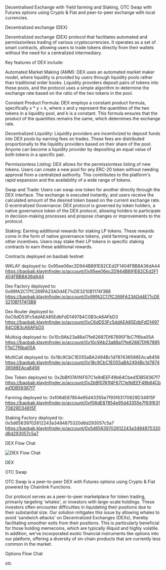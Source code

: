 Decentralised Exchange with Yield farming and Staking, OTC Swap with Futures options using Crypto & Fiat and peer-to-peer exchange with local currencies.

Decentralized exchange (DEX)

Decentralized exchange (DEX) protocol that facilitates automated and permissionless trading of various cryptocurrencies. It operates as a set of smart contracts, allowing users to trade tokens directly from their wallets without the need for a centralized intermediary.

Key features of DEX include:

Automated Market Making (AMM): DEX uses an automated market maker model, where liquidity is provided by users through liquidity pools rather than traditional order books. Liquidity providers deposit pairs of tokens into these pools, and the protocol uses a simple algorithm to determine the exchange rate based on the ratio of the two tokens in the pool.

Constant Product Formula: DEX employs a constant product formula, specifically x * y = k, where x and y represent the quantities of the two tokens in a liquidity pool, and k is a constant. This formula ensures that the product of the quantities remains the same, which determines the exchange rate.

Decentralized Liquidity: Liquidity providers are incentivized to deposit funds into DEX pools by earning fees on trades. These fees are distributed proportionally to the liquidity providers based on their share of the pool. Anyone can become a liquidity provider by depositing an equal value of both tokens in a specific pair.

Permissionless Listing: DEX allows for the permissionless listing of new tokens. Users can create a new pool for any ERC-20 token without needing approval from a centralized authority. This contributes to the platform's rapid expansion and the availability of a wide range of tokens.

Swap and Trade: Users can swap one token for another directly through the DEX interface. The exchange is executed instantly, and users receive the calculated amount of the desired token based on the current exchange rate.
D
ecentralized Governance: DEX protocol is governed by token holders, a native governance token of the DEX protocol, allowing holders to participate in decision-making processes and propose changes or improvements to the protocol.

Staking: Earning additional rewards for staking LP tokens. These rewards come in the form of native governance tokens, yield farming rewards, or other incentives. Users may stake their LP tokens in specific staking contracts to earn these additional rewards.

Contracts deployed on baobab testnet

WKLAY deployed to: 0x95ee06ec2D944B891E82CEd2F1404FBB8A36dA44
https://baobab.klaytnfinder.io/account/0x95ee06ec2D944B891E82CEd2F1404FBB8A36dA44

Dex Factory deployed to: 0x99fA2C17fC269FA23ADd4E71cDE3210B1174f3B8
https://baobab.klaytnfinder.io/account/0x99fA2C17fC269FA23ADd4E71cDE3210B1174f3B8

Dex Router deployed to:  0xC6dD53Fc5ddAEA85EdbFdD149784C0B3cA6AFbD3
https://baobab.klaytnfinder.io/account/0xC6dD53Fc5ddAEA85EdbFdD149784C0B3cA6AFbD3

Multisig deployed to: 0x10c9Ab23a88a17fe62687Df67895F1bC7f6ba05A
https://baobab.klaytnfinder.io/account/0x10c9Ab23a88a17fe62687Df67895F1bC7f6ba05A

MultiCall deployed to: 0x18c9CbC1E055aBA2494Bc1d787436586EAca8456
https://baobab.klaytnfinder.io/account/0x18c9CbC1E055aBA2494Bc1d787436586EAca8456

Dex Token deployed to: 0x2bBf07A1f4F67C1e9dEEF49b64Cbed1DB59367f7
https://baobab.klaytnfinder.io/account/0x2bBf07A1f4F67C1e9dEEF49b64Cbed1DB59367f7

Farming deployed to: 0xf06dE87854e95d43355e7f93f63170829D34815F
https://baobab.klaytnfinder.io/account/0xf06dE87854e95d43355e7f93f63170829D34815F

Staking Factory deployed to: 0x5d65639702612243a3484875320d6d293057c5a7
https://baobab.klaytnfinder.io/account/0x5d65639702612243a3484875320d6d293057c5a7

DEX Flow Chat

![DEX Flow Chat](https://cdn.dorahacks.io/static/files/18c2a92dafeeea47620722945cbb6d50.png)


DEX

OTC Swap

OTC Swap is a peer-to-peer DEX with Futures options using Crypto & Fiat powered by Chainlink Functions.

Our protocol serves as a peer-to-peer marketplace for token trading, primarily targeting 'whales', or investors with large-scale holdings. These investors often encounter difficulties in liquidating their positions due to their substantial size. Our solution mitigates this issue by allowing whales to avoid 'sandwich attacks' on Decentralized Exchanges (DEXs), thereby facilitating smoother exits from their positions. This is particularly beneficial for those holding memecoins, which are typically illiquid and highly volatile. In addition, we've incorporated exotic financial instruments like options into our platform, offering a diversity of on-chain products that are currently less common in the market.

Options Flow Chat

otc
